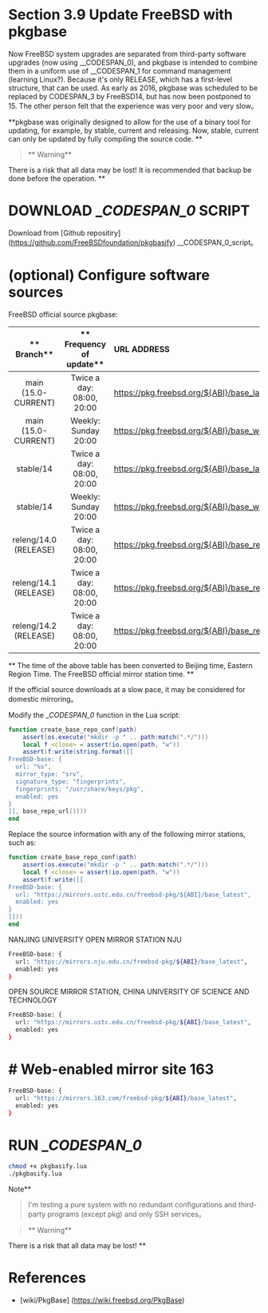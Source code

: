 # Section 3.9 Update FreeBSD with pkgbase

Now FreeBSD system upgrades are separated from third-party software upgrades (now using __CODESPAN_0), and pkgbase is intended to combine them in a uniform use of __CODESPAN_1 for command management (learning Linux?). Because it's only RELEASE, which has a first-level structure, that can be used. As early as 2016, pkgbase was scheduled to be replaced by CODESPAN_3 by FreeBSD14, but has now been postponed to 15. The other person felt that the experience was very poor and very slow。

**pkgbase was originally designed to allow for the use of a binary tool for updating, for example, by stable, current and releasing. Now, stable, current can only be updated by fully compiling the source code. **

>** Warning**
>
There is a risk that all data may be lost! It is recommended that backup be done before the operation. **

# DOWNLOAD __CODESPAN_0_ SCRIPT

Download from [Github repositiry] (https://github.com/FreeBSDfoundation/pkgbasify) __CODESPAN_0_script。

# (optional) Configure software sources

FreeBSD official source pkgbase:

| ** Branch** | ** Frequency of update** | **URL ADDRESS** |
| :---: | :---: | :--- |
| main (15.0-CURRENT) | Twice a day: 08:00, 20:00 | <https://pkg.freebsd.org/${ABI}/base_latest> |
| main (15.0-CURRENT) | Weekly: Sunday 20:00 | <https://pkg.freebsd.org/${ABI}/base_weekly> |
| stable/14 | Twice a day: 08:00, 20:00 | <https://pkg.freebsd.org/${ABI}/base_latest> |
| stable/14 | Weekly: Sunday 20:00 | <https://pkg.freebsd.org/${ABI}/base_weekly> |
| releng/14.0 (RELEASE) | Twice a day: 08:00, 20:00 | <https://pkg.freebsd.org/${ABI}/base_release_0> |
| releng/14.1 (RELEASE) | Twice a day: 08:00, 20:00 | <https://pkg.freebsd.org/${ABI}/base_release_1> |
| releng/14.2 (RELEASE) | Twice a day: 08:00, 20:00 | <https://pkg.freebsd.org/${ABI}/base_release_2> |

** The time of the above table has been converted to Beijing time, Eastern Region Time. The FreeBSD official mirror station time. **

If the official source downloads at a slow pace, it may be considered for domestic mirroring。

Modify the __CODESPAN_0_ function in the Lua script:

```lua
function create_base_repo_conf(path)
	assert(os.execute("mkdir -p " .. path:match(".*/")))
	local f <close> = assert(io.open(path, "w"))
	assert(f:write(string.format([[
FreeBSD-base: {
  url: "%s",
  mirror_type: "srv",
  signature_type: "fingerprints",
  fingerprints: "/usr/share/keys/pkg",
  enabled: yes
}
]], base_repo_url())))
end
```

Replace the source information with any of the following mirror stations, such as:

```lua
function create_base_repo_conf(path)
	assert(os.execute("mkdir -p " .. path:match(".*/")))
	local f <close> = assert(io.open(path, "w"))
	assert(f:write([[
FreeBSD-base: {
  url: "https://mirrors.ustc.edu.cn/freebsd-pkg/${ABI}/base_latest",
  enabled: yes
}
]]))
end
```


NANJING UNIVERSITY OPEN MIRROR STATION NJU

```sh
FreeBSD-base: {
  url: "https://mirrors.nju.edu.cn/freebsd-pkg/${ABI}/base_latest",
  enabled: yes
}
```

OPEN SOURCE MIRROR STATION, CHINA UNIVERSITY OF SCIENCE AND TECHNOLOGY

```sh
FreeBSD-base: {
  url: "https://mirrors.ustc.edu.cn/freebsd-pkg/${ABI}/base_latest",
  enabled: yes
}
```

# # Web-enabled mirror site 163

```sh
FreeBSD-base: {
  url: "https://mirrors.163.com/freebsd-pkg/${ABI}/base_latest",
  enabled: yes
}
```

# RUN __CODESPAN_0_

```sh
chmod +x pkgbasify.lua
./pkgbasify.lua
```

Note**
>
> I'm testing a pure system with no redundant configurations and third-party programs (except pkg) and only SSH services。


>** Warning**
>
There is a risk that all data may be lost! **

# References

- [wiki/PkgBase] (https://wiki.freebsd.org/PkgBase)

